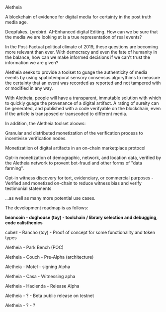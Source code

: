 Aletheia

A blockchain of evidence for digital media for certainty in the post truth media age.

Deepfakes. Lyrebird. AI-Enhanced digital Editing. How can we be sure that the media we are looking at is a 
true representation of real events?

In the Post-Factual political climate of 2019, these questions are becoming more relevant 
than ever. With democracy and even the fate of humanity in the balance, how can we make informed
decisions if we can't trust the information we are given?

Aletheia seeks to provide a toolset to guage the authenticity of media events by using 
spatiotemporal sensory consensus algorythims to measure the certainty that an  event 
was recorded as reported and not tampered with or modified in any way.

With Aletheia, people will have a transparent, immutable solution with which to quickly guage 
the provenance of a digital artifact. A rating of sureity can be generated, and published with a 
code verifyable on the blockchain, even if the article is transposed or transcoded to different media.

In addition, the Aletheia toolset aloows:

Granular and distributed monetization of the verification process to incentivise verification nodes.

Monetizatiion of digital artifacts in an on-chain  marketplace protocol

Opt-in monetization of demographic, network, and location data, verified by the Aletheia network to provent 
bot-fraud and other forms of "data farming".

Opt-in witness discovery for tort, evidenciary, or commercial purposes - Verified and monetized on-chain to 
reduce witness bias and verify testimonial statements

...as well as many more potential use cases.

The development roadmap is as follows:

**beancoin - doghouse (toy) - toolchain / library selection and debugging, code calisthenics**

cubez - Rancho (toy) - Proof of concept for some functionality and token types

Aletheia - Park Bench (POC)

Aletheia - Couch - Pre-Alpha (architecture)

Aletheia - Motel - signing Alpha

Aletheia - Casa - Witnessing apha

Aletheia - Hacienda - Release Alpha

Aletheia - ? - Beta public release on testnet

Aletheia - ? - ?






